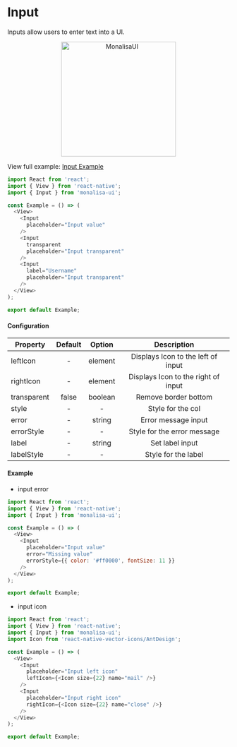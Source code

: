 # Input

Inputs allow users to enter text into a UI.

<p align="center">
  <img
	  src="https://raw.githubusercontent.com/tuantvk/monalisa-ui/master/assets/monalisaui-input.png"
		alt="MonalisaUI"
		width="260">
</p>

View full example: [Input Example](https://github.com/tuantvk/monalisa-ui/blob/master/example/Input/index.js)

```javascript
import React from 'react';
import { View } from 'react-native';
import { Input } from 'monalisa-ui';

const Example = () => (
  <View>
    <Input
      placeholder="Input value"
    />
    <Input
      transparent
      placeholder="Input transparent"
    />
    <Input
      label="Username"
      placeholder="Input transparent"
    />
  </View>
);

export default Example;
```

#### Configuration

| Property      | Default       | Option    | Description  |
| ------------- |:-------------:|:---------:|:------------:|
| leftIcon      | -             | element   | Displays Icon to the left of input |
| rightIcon     | -             | element   | Displays Icon to the right of input |
| transparent   | false         | boolean   | Remove border bottom |
| style         | -             | -         | Style for the col |
| error         | -             | string    | Error message input |
| errorStyle    | -             | -         | Style for the error message |
| label         | -             | string    | Set label input |
| labelStyle    | -             | -         | Style for the label |


#### Example

- input error

```javascript
import React from 'react';
import { View } from 'react-native';
import { Input } from 'monalisa-ui';

const Example = () => (
  <View>
    <Input
      placeholder="Input value"
      error="Missing value"
      errorStyle={{ color: '#ff0000', fontSize: 11 }}
    />
  </View>
);

export default Example;
```

- input icon

```javascript
import React from 'react';
import { View } from 'react-native';
import { Input } from 'monalisa-ui';
import Icon from 'react-native-vector-icons/AntDesign';

const Example = () => (
  <View>
    <Input
      placeholder="Input left icon"
      leftIcon={<Icon size={22} name="mail" />}
    />
    <Input
      placeholder="Input right icon"
      rightIcon={<Icon size={22} name="close" />}
    />
  </View>
);

export default Example;
```